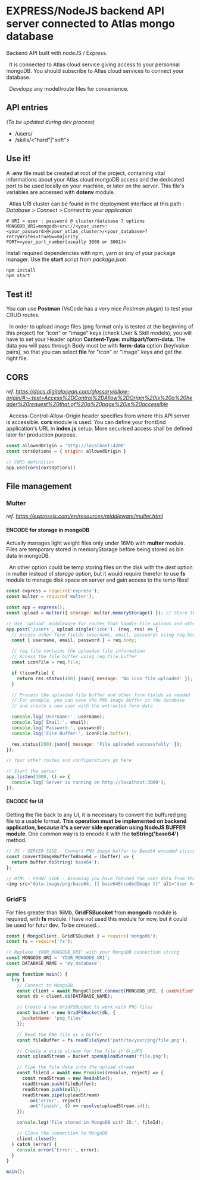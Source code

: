 # EXPRESS/NodeJS backend API server connected to Atlas mongo database

Backend API built with nodeJS / Express.

&nbsp;
It is connected to Atlas cloud service giving access to your personnal mongoDB. You should subscribe to Atlas cloud services to connect your database.

&nbsp;
Developp any model/route files for convenience.

## API entries
*(To be updated during dev process)*
* /users/
* /skills/<"hard"|"soft">

## Use it!
A **.env** file must be created at root of the project, containing vital informations about your Atlas cloud mongoDB access and the dedicated port to be used locally on your machine, or later on the server. This file's variables are accessed with **dotenv** module.

&nbsp;
Atlas URI cluster can be found in the deployment interface at this path : *Database > Connect > Connect to your application*

```env
# URI = user : password @ cluster/database ? options
MONGODB_URI=mongodb+srv://<your_user>:<your_password>@<your_atlas_cluster>/<your_database>?retryWrites=true&w=majority
PORT=<your_port_number(usually 3000 or 3001)>
```

Install required dependencies with npm, yarn or any of your package manager.
Use the **start** script from *package.json*

```bash
npm install
npm start
```

## Test it!

You can use **Postman** (VsCode has a very nice *Postman plugin*) to test your CRUD routes.

&nbsp;
In order to upload image files (png format only is tested at the beginning of this project) for "icon" or "image" keys (check User & Skill models), you will have to set your Header option **Content-Type: multipart/form-data**. The data you will pass through Body must be with **form-data** option (key/value pairs), so that you can select **file** for "icon" or "image" keys and get the right file.

## CORS
*ref. https://docs.digitalocean.com/glossary/allow-origin/#:~:text=Access%2DControl%2DAllow%2DOrigin%20is%20a%20header%20request%20that,of%20a%20page%20is%20accessible*

&nbsp;
Access-Control-Allow-Origin header specifies from where this API server is accessible.
**cors** module is used. You can define your frontEnd application's URL in **index.js** setup.
More securised access shall be defined later for production purpose.

```javascript
const allowedOrigin = 'http://localhost:4200'
const corsOptions = { origin: allowedOrigin }

// CORS definition
app.use(cors(corsOptions))
```



## File management

### Multer

*ref. https://expressjs.com/en/resources/middleware/multer.html*

#### ENCODE for storage in mongoDB

Actually manages light weight files only under 16Mb with **multer** module.
Files are temporary stored in memoryStorage before being stored as bin data in mongoDB.

&nbsp;
An other option could be temp storing files on the disk with the *dest* option in multer instead of *storage* option, but it would require therefor to use **fs** module to manage disk space on server and gain access to the temp files!

```javascript
const express = require('express');
const multer = require('multer');

const app = express();
const upload = multer({ storage: multer.memoryStorage() }); // Store the file directly in memory as a buffer

// Use 'upload' middleware for routes that handle file uploads and other form fields
app.post('/users', upload.single('icon'), (req, res) => {
  // Access other form fields (username, email, password) using req.body
  const { username, email, password } = req.body;

  // req.file contains the uploaded file information
  // Access the file buffer using req.file.buffer
  const iconFile = req.file;

  if (!iconFile) {
    return res.status(400).json({ message: 'No icon file uploaded' });
  }

  // Process the uploaded file buffer and other form fields as needed
  // For example, you can save the PNG image buffer in the database
  // and create a new user with the extracted form data

  console.log('Username:', username);
  console.log('Email:', email);
  console.log('Password:', password);
  console.log('File Buffer:', iconFile.buffer);

  res.status(200).json({ message: 'File uploaded successfully' });
});

// Your other routes and configurations go here

// Start the server
app.listen(3000, () => {
  console.log('Server is running on http://localhost:3000');
});
```

#### ENCODE for UI


Getting the file back to any UI, it is necessary to convert the buffured png file to a usable format.
**This operation must be implemented on backend application, because it's a server side operation using NodeJS BUFFER module**. One common way is to encode it with the **toString('base64')** method.

```javascript
// JS - SERVER SIDE - Convert PNG image buffer to Base64 encoded string
const convertImageBufferToBase64 = (buffer) => {
  return buffer.toString('base64');
};

// HTML - FRONT SIDE - Assuming you have fetched the user data from the server and have the Base64 encoded image available
<img src="data:image/png;base64, {{ base64EncodedImage }}" alt="User Avatar" />
```

### GridFS

For files greater than 16Mb, **GridFSBuccket** from **mongodb** module is required, with **fs** module.
I have not used this module for now, but it could be used for futur dev. To be creused...

```javascript
const { MongoClient, GridFSBucket } = require('mongodb');
const fs = require('fs');

// Replace 'YOUR_MONGODB_URI' with your MongoDB connection string
const MONGODB_URI = 'YOUR_MONGODB_URI';
const DATABASE_NAME = 'my_database';

async function main() {
  try {
    // Connect to MongoDB
    const client = await MongoClient.connect(MONGODB_URI, { useUnifiedTopology: true });
    const db = client.db(DATABASE_NAME);

    // Create a new GridFSBucket to work with PNG files
    const bucket = new GridFSBucket(db, {
      bucketName: 'png_files'
    });

    // Read the PNG file as a buffer
    const fileBuffer = fs.readFileSync('path/to/your/png/file.png');

    // Create a write stream for the file in GridFS
    const uploadStream = bucket.openUploadStream('file.png');

    // Pipe the file data into the upload stream
    const fileId = await new Promise((resolve, reject) => {
      const readStream = new Readable();
      readStream.push(fileBuffer);
      readStream.push(null);
      readStream.pipe(uploadStream)
        .on('error', reject)
        .on('finish', () => resolve(uploadStream.id));
    });

    console.log('File stored in MongoDB with ID:', fileId);

    // Close the connection to MongoDB
    client.close();
  } catch (error) {
    console.error('Error:', error);
  }
}

main();
```
